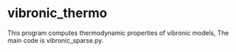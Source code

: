 # vibronic_thermo
 
This program computes thermodynamic properties of vibronic models, The main code is vibronic_sparse.py.

